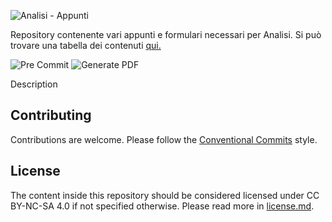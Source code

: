 ![Analisi - Appunti](https://repository-images.githubusercontent.com/274658986/f04e5f00-b623-11ea-9800-3219e34d369d)

Repository contenente vari appunti e formulari necessari per Analisi. Si può trovare una tabella dei contenuti [qui.](/lezioni/00_lista_argomenti.md)

![Pre Commit](https://github.com/appunti/analisi/workflows/Pre%20Commit/badge.svg)
![Generate PDF](https://github.com/appunti/analisi/workflows/Generate%20PDF/badge.svg)

Description

## Contributing

Contributions are welcome. Please follow the [Conventional Commits](https://www.conventionalcommits.org/en/v1.0.0/) style.

## License

The content inside this repository should be considered licensed under CC BY-NC-SA 4.0 if not specified otherwise.
Please read more in [license.md](./license.md).
